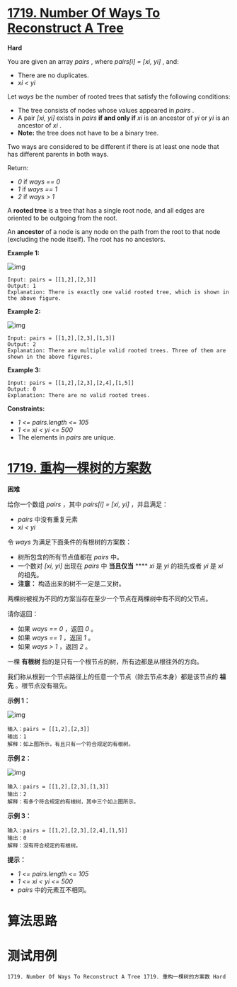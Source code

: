# [1719. Number Of Ways To Reconstruct A Tree][enTitle]

**Hard**

You are given an array  *pairs* , where  *pairs[i] = [xi, yi]* , and:

- There are no duplicates. 
-  *xi < yi* 

Let  *ways*  be the number of rooted trees that satisfy the following conditions:

- The tree consists of nodes whose values appeared in  *pairs* . 
- A pair  *[xi, yi]*  exists in  *pairs*  **if and only if**   *xi*  is an ancestor of  *yi*  or  *yi*  is an ancestor of  *xi* . 
- **Note:**  the tree does not have to be a binary tree.

Two ways are considered to be different if there is at least one node that has different parents in both ways.

Return:

-  *0*  if  *ways == 0*  
-  *1*  if  *ways == 1*  
-  *2*  if  *ways > 1* 

A **rooted tree**  is a tree that has a single root node, and all edges are oriented to be outgoing from the root.

An **ancestor**  of a node is any node on the path from the root to that node (excluding the node itself). The root has no ancestors.



**Example 1:** 

![img](https://assets.leetcode.com/uploads/2020/12/03/trees2.png)

```
Input: pairs = [[1,2],[2,3]]
Output: 1
Explanation: There is exactly one valid rooted tree, which is shown in the above figure.

```

**Example 2:** 

![img](https://assets.leetcode.com/uploads/2020/12/03/tree.png)

```
Input: pairs = [[1,2],[2,3],[1,3]]
Output: 2
Explanation: There are multiple valid rooted trees. Three of them are shown in the above figures.

```

**Example 3:** 

```
Input: pairs = [[1,2],[2,3],[2,4],[1,5]]
Output: 0
Explanation: There are no valid rooted trees.
```



**Constraints:** 

-  *1 <= pairs.length <= 105*  
-  *1 <= xi < yi <= 500*  
- The elements in  *pairs*  are unique.


# [1719. 重构一棵树的方案数][cnTitle]

**困难**

给你一个数组  *pairs*  ，其中  *pairs[i] = [xi, yi]*  ，并且满足：

-  *pairs*  中没有重复元素 
-  *xi < yi* 

令  *ways*  为满足下面条件的有根树的方案数：

- 树所包含的所有节点值都在  *pairs*  中。 
- 一个数对  *[xi, yi]*  出现在  *pairs*  中 **当且仅当** ****  *xi*  是  *yi*  的祖先或者  *yi*  是  *xi* <sub> </sub>的祖先。 
- **注意：** 构造出来的树不一定是二叉树。

两棵树被视为不同的方案当存在至少一个节点在两棵树中有不同的父节点。

请你返回：

- 如果  *ways == 0*  ，返回  *0*  。 
- 如果  *ways == 1*  ，返回  *1*  。 
- 如果  *ways > 1*  ，返回  *2*  。

一棵 **有根树**  指的是只有一个根节点的树，所有边都是从根往外的方向。

我们称从根到一个节点路径上的任意一个节点（除去节点本身）都是该节点的 **祖先**  。根节点没有祖先。



**示例 1：** 

![img](https://assets.leetcode-cn.com/aliyun-lc-upload/uploads/2021/01/09/trees2.png)

```
输入：pairs = [[1,2],[2,3]]
输出：1
解释：如上图所示，有且只有一个符合规定的有根树。

```

**示例 2：** 

![img](https://assets.leetcode-cn.com/aliyun-lc-upload/uploads/2021/01/09/tree.png)

```
输入：pairs = [[1,2],[2,3],[1,3]]
输出：2
解释：有多个符合规定的有根树，其中三个如上图所示。

```

**示例 3：** 

```
输入：pairs = [[1,2],[2,3],[2,4],[1,5]]
输出：0
解释：没有符合规定的有根树。
```



**提示：** 

-  *1 <= pairs.length <= 105*  
-  *1 <= xi < yi <= 500*  
-  *pairs*  中的元素互不相同。




# 算法思路

# 测试用例
```
1719. Number Of Ways To Reconstruct A Tree 1719. 重构一棵树的方案数 Hard
```

[enTitle]: https://leetcode.com/problems/number-of-ways-to-reconstruct-a-tree/
[cnTitle]: https://leetcode-cn.com/problems/number-of-ways-to-reconstruct-a-tree/
